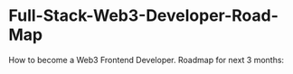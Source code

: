 # Full-Stack-Web3-Developer-Road-Map
How to become a Web3 Frontend Developer. Roadmap for next 3 months:
